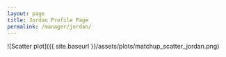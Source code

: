 ```yaml
---
layout: page
title: Jordan Profile Page
permalink: /manager/jordan/
---
```


![Scatter plot]({{ site.baseurl }}/assets/plots/matchup_scatter_jordan.png)
